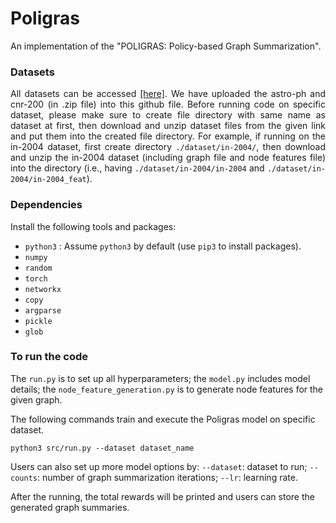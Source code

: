 # Poligras


An implementation of the "POLIGRAS: Policy-based Graph Summarization".



<!-- A reference Tensorflow implementation is accessible [[here]](https://github.com/yunshengb/SimGNN) and another implementation is [[here]](https://github.com/NightlyJourney/SimGNN). -->

<!-- ### Requirements
The codebase is implemented in Python 3.5.2. package versions used for development are just below.
```
networkx          2.4
tqdm              4.28.1
numpy             1.15.4
pandas            0.23.4
texttable         1.5.0
scipy             1.1.0
argparse          1.1.0
torch             1.1.0
torch-scatter     1.4.0
torch-sparse      0.4.3
torch-cluster     1.4.5
torch-geometric   1.3.2
torchvision       0.3.0
scikit-learn      0.20.0
``` -->
### Datasets
<p align="justify">
All datasets can be accessed <a href="https://drive.google.com/drive/folders/1v0CGwxQq2sgmraaWWD9nF9OFgwdb44Nv?usp=sharing" target="_blank">[here]</a>. We have uploaded the astro-ph and cnr-200 (in .zip file) into this github file. Before running code on specific dataset, please make sure to create file directory with same name as dataset at first, then download and unzip dataset files from the given link and put them into the created file directory. For example, if running on the in-2004 dataset, first create directory <code>./dataset/in-2004/</code>, then download and unzip the in-2004 dataset (including graph file and node features file) into the directory (i.e., having <code>./dataset/in-2004/in-2004</code> and <code>./dataset/in-2004/in-2004_feat</code>).</p>

<!-- Every JSON file has the following key-value structure:

```javascript
{"graph_1": [[0, 1], [1, 2], [2, 3], [3, 4]],
 "graph_2":  [[0, 1], [1, 2], [1, 3], [3, 4], [2, 4]],
 "labels_1": [2, 2, 2, 2],
 "labels_2": [2, 3, 2, 2, 2],
 "ged": 1}
```
<p align="justify">
The **graph_1** and **graph_2** keys have edge list values which descibe the connectivity structure. Similarly, the **labels_1**  and **labels_2** keys have labels for each node which are stored as list - positions in the list correspond to node identifiers. The **ged** key has an integer value which is the raw graph edit distance for the pair of graphs.</p>

### Options
<p align="justify">
Training a SimGNN model is handled by the `src/main.py` script which provides the following command line arguments.</p>

#### Input and output options
```
  --training-graphs   STR    Training graphs folder.      Default is `dataset/train/`.
  --testing-graphs    STR    Testing graphs folder.       Default is `dataset/test/`.
```
#### Model options
```
  --filters-1             INT         Number of filter in 1st GCN layer.       Default is 128.
  --filters-2             INT         Number of filter in 2nd GCN layer.       Default is 64. 
  --filters-3             INT         Number of filter in 3rd GCN layer.       Default is 32.
  --tensor-neurons        INT         Neurons in tensor network layer.         Default is 16.
  --bottle-neck-neurons   INT         Bottle neck layer neurons.               Default is 16.
  --bins                  INT         Number of histogram bins.                Default is 16.
  --batch-size            INT         Number of pairs processed per batch.     Default is 128. 
  --epochs                INT         Number of SimGNN training epochs.        Default is 5.
  --dropout               FLOAT       Dropout rate.                            Default is 0.5.
  --learning-rate         FLOAT       Learning rate.                           Default is 0.001.
  --weight-decay          FLOAT       Weight decay.                            Default is 10^-5.
  --histogram             BOOL        Include histogram features.              Default is False.
``` -->

### Dependencies

<p align="justify">
 Install the following tools and packages:
<ul dir="auto">
<li>
    <code>python3</code>
    : Assume 
    <code>python3</code>
     by default (use 
    <code>pip3</code>
     to install packages).
</li>
<li>
    <code>numpy</code>
</li>
<li>
    <code>random</code>
</li>
 <li>
    <code>torch</code>
</li>
 <li>
    <code>networkx</code>
</li>
<li>
    <code>copy</code>
</li>
<li>
    <code>argparse</code>
</li>
 <li>
    <code>pickle</code>
</li>
 <li>
    <code>glob</code>
 </li>
</ul>
</p>


### To run the code
<p align="justify">

The <code>run.py</code> is to set up all hyperparameters; the <code>model.py</code> includes model details; the <code>node_feature_generation.py</code> is to generate node features for the given graph.
 
The following commands train and execute the Poligras model on specific dataset.</p>

```
python3 src/run.py --dataset dataset_name
```

Users can also set up more model options by: <code>--dataset</code>: dataset to run; <code>--counts</code>: number of graph summarization iterations; <code>--lr</code>: learning rate.

After the running, the total rewards will be printed and users can store the generated graph summaries.
<!-- Training a SimGNN model for a 100 epochs with a batch size of 512.
```
python src/main.py --epochs 100 --batch-size 512
```
Training a SimGNN with histogram features.
```
python src/main.py --histogram
```
Training a SimGNN with histogram features and a large bin number.
```
python src/main.py --histogram --bins 32
```
Increasing the learning rate and the dropout.
```
python src/main.py --learning-rate 0.01 --dropout 0.9
``` -->
